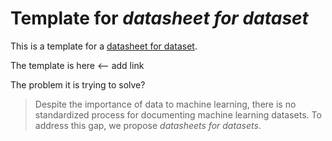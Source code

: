 # Template for _datasheet for dataset_

This is a template for a [datasheet for dataset](https://arxiv.org/abs/1803.09010).

The template is here <-- add link

The problem it is trying to solve?

> Despite the importance of data to machine learning, there is no standardized process for
> documenting machine learning datasets. To address this gap, we propose _datasheets for datasets_.
